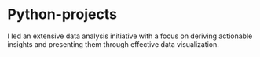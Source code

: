# Python-projects
I led an extensive data analysis initiative with a focus on deriving actionable insights and presenting them through effective data visualization.
